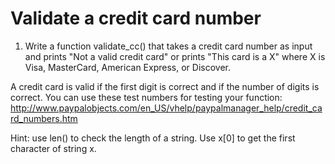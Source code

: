 # Validate a credit card number

1. Write a function validate_cc() that takes a credit card number as input and prints "Not a valid credit card" or prints "This card is a X" where X is Visa, MasterCard, American Express, or Discover.

  A credit card is valid if the first digit is correct and if the number of digits is correct. You can use these test numbers for testing your function: http://www.paypalobjects.com/en_US/vhelp/paypalmanager_help/credit_card_numbers.htm

  Hint: use len() to check the length of a string. Use x[0] to get the first character of string x.
